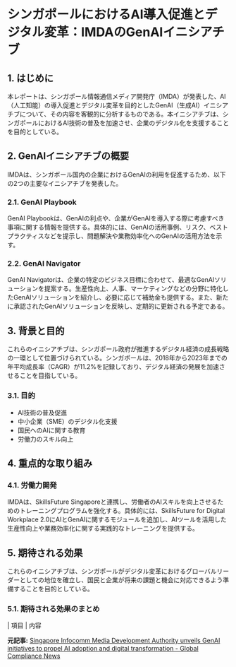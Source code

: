 # シンガポールにおけるAI導入促進とデジタル変革：IMDAのGenAIイニシアチブ

## 1. はじめに

本レポートは、シンガポール情報通信メディア開発庁（IMDA）が発表した、AI（人工知能）の導入促進とデジタル変革を目的としたGenAI（生成AI）イニシアチブについて、その内容を客観的に分析するものである。本イニシアチブは、シンガポールにおけるAI技術の普及を加速させ、企業のデジタル化を支援することを目的としている。

## 2. GenAIイニシアチブの概要

IMDAは、シンガポール国内の企業におけるGenAIの利用を促進するため、以下の2つの主要なイニシアチブを発表した。

### 2.1. GenAI Playbook

GenAI Playbookは、GenAIの利点や、企業がGenAIを導入する際に考慮すべき事項に関する情報を提供する。具体的には、GenAIの活用事例、リスク、ベストプラクティスなどを提示し、問題解決や業務効率化へのGenAIの活用方法を示す。

### 2.2. GenAI Navigator

GenAI Navigatorは、企業の特定のビジネス目標に合わせて、最適なGenAIソリューションを提案する。生産性向上、人事、マーケティングなどの分野に特化したGenAIソリューションを紹介し、必要に応じて補助金も提供する。また、新たに承認されたGenAIソリューションを反映し、定期的に更新される予定である。

## 3. 背景と目的

これらのイニシアチブは、シンガポール政府が推進するデジタル経済の成長戦略の一環として位置づけられている。シンガポールは、2018年から2023年までの年平均成長率（CAGR）が11.2%を記録しており、デジタル経済の発展を加速させることを目指している。

### 3.1. 目的

* AI技術の普及促進
* 中小企業（SME）のデジタル化支援
* 国民へのAIに関する教育
* 労働力のスキル向上

## 4. 重点的な取り組み

### 4.1. 労働力開発

IMDAは、SkillsFuture Singaporeと連携し、労働者のAIスキルを向上させるためのトレーニングプログラムを強化する。具体的には、SkillsFuture for Digital Workplace 2.0にAIとGenAIに関するモジュールを追加し、AIツールを活用した生産性向上や業務効率化に関する実践的なトレーニングを提供する。

## 5. 期待される効果

これらのイニシアチブは、シンガポールがデジタル変革におけるグローバルリーダーとしての地位を確立し、国民と企業が将来の課題と機会に対応できるよう準備することを目的としている。

### 5.1. 期待される効果のまとめ

| 項目 | 内容 

**元記事:** [Singapore Infocomm Media Development Authority unveils GenAI initiatives to propel AI adoption and digital transformation - Global Compliance News](https://www.globalcompliancenews.com/2025/04/21/https-insightplus-bakermckenzie-com-bm-intellectual-property-singapore-infocomm-media-development-authority-unveils-genai-initiatives-to-propel-ai-adoption-and-digital-transformation_03312025/)